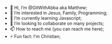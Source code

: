 - 👋 Hi, I’m @GitWithAbba aka Matthew;
- 👀 I’m interested in Jesus, Family, Programming;
- 🌱 I’m currently learning Javascript;
- 💞️ I’m looking to collaborate on many projects;
- 📫 How to reach me (you can reach me here);
- ⚡ Fun fact: I'm Christian;
  
<!--
**GitwithAbba/GitwithAbba** is a ✨ _special_ ✨ repository because its `README.md` (this file) appears on your GitHub profile.
-->
